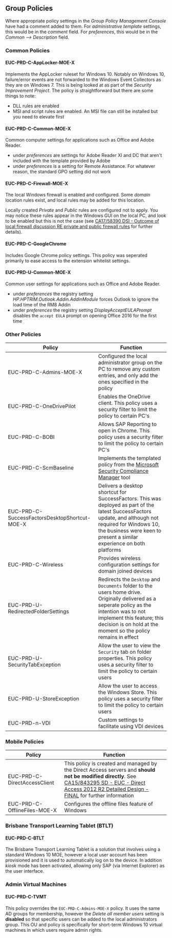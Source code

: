 ## Group Policies
Where appropriate policy settings in the *Group Policy Management Console* have had a comment added to them. For *administrative template* settings, this would be in the *comment* field. For *preferences*, this would be in the *Common --> Description* field.

### Common Policies

#### EUC-PRD-C-AppLocker-MOE-X
Implements the AppLocker ruleset for Windows 10. Notably on Windows 10, failure/error events are not forwarded to the Windows Event Collectors as they are on Windows 7. This is being looked at as part of the *Security Improvement Project*. The policy is straightforward but there are some things to note:

* DLL rules are enabled
* MSI and script rules are enabled. An MSI file can still be installed but you need to elevate first

#### EUC-PRD-C-Common-MOE-X
Common computer settings for applications such as Office and Adobe Reader.

* under *preferences* are settings for Adobe Reader XI and DC that aren't included with the template provided by Adobe
* under *preferences* is a setting for Remote Assistance. For whatever reason, the standard GPO setting did not work

#### EUC-PRD-C-Firewall-MOE-X
The local Windows firewall is enabled and configured. Some *domain* location rules exist, and local rules may be added for this location.

Locally created *Private* and *Public* rules are configured not to apply. You may notice these rules appear in the Windows GUI on the local PC, and look to be enabled but this is not the case (see [CA17/58390 DSI - Outcome of local firewall discussion RE private and public firewall rules](trim://CA17%2f58390?db=C1&view) for further details).

#### EUC-PRD-C-GoogleChrome
Includes Google Chrome policy settings. This policy was seperated primarily to ease access to the extension whitelist settings.

#### EUC-PRD-U-Common-MOE-X
Common user settings for applications such as Office and Adobe Reader.

* under *preferences* the registry setting *HP.HPTRIM.Outlook.Addin.AddinModule* forces Outlook to ignore the load time of the RM8 Addin
* under *preferences* the registry setting *DisplayAcceptEULAPrompt* disables the `accept EULA` prompt on opening Office 2016 for the first time

### Other Policies

| Policy | Function |
|---|---|
| EUC-PRD-C-Admins-MOE-X | Configured the local administrator group on the PC to remove any custom entries, and only add the ones specified in the policy |
| EUC-PRD-C-OneDrivePilot | Enables the OneDrive client. This policy uses a security filter to limit the policy to certain PC's |
| EUC-PRD-C-BOBI | Allows SAP Reporting to open in Chrome. This policy uses a security filter to limit the policy to certain PC's |
| EUC-PRD-C-ScmBaseline | Implements the templated policy from the [Microsoft Security Compliance Manager](https://technet.microsoft.com/en-au/solutionaccelerators/cc835245.aspx) tool |
| EUC-PRD-C-SuccessFactorsDesktopShortcut-MOE-X | Delivers a desktop shortcut for SuccessFactors. This was deployed as part of the latest SuccessFactors update, and although not required for Windows 10, the business were keen to present a similar experience on both platforms |
| EUC-PRD-C-Wireless | Provides wireless configuration settings for domain joined devices |
| EUC-PRD-U-RedirectedFolderSettings | Redirects the `Desktop` and `Documents` folder to the users home drive. Originally delivered as a seperate policy as the intention was to not implement this feature; this decision is on hold at the moment so the policy remains in effect |
| EUC-PRD-U-SecurityTabException | Allow the user to view the `Security` tab on folder properties. This policy uses a security filter to limit the policy to certain users |
| EUC-PRD-U-StoreException | Allow the user to access the Windows Store. This policy uses a security filter to limit the policy to certain users |
| EUC-PRD-n-VDI | Custom settings to facilitate using VDI devices |

### Mobile Policies

| Policy | Function |
|---|---|
| EUC-PRD-C-DirectAccessClient | This policy is created and managed by the Direct Access servers and **should not be modified directly**. See [CA15/843295 SD - EUC - Direct Access 2012 R2 Detailed Design - FINAL](trim://CA15%2f843295?db=C1&view) for further information |
| EUC-PRD-C-OfflineFiles-MOE-X | Configures the offline files feature of Windows |

### Brisbane Transport Learning Tablet (BTLT)

#### EUC-PRD-C-BTLT
The Brisbane Transport Learning Tablet is a solution that involves using a standard Windows 10 MOE, however a local user account has been provisioned and it is used to automatically log on to the device. In addition *kiosk* mode has been activated, allowing only SAP (via Internet Explorer) as the user interface.

### Admin Virtual Machines

#### EUC-PRD-C-TVMT
This policy overrides the `EUC-PRD-C-Admins-MOE-X` policy. It uses the same AD groups for membership, however the *Delete all member users* setting is **disabled** so that specific users can be added to the local administrators group. This OU and policy is specifically for short-term Windows 10 virtual machines in which users require admin rights.